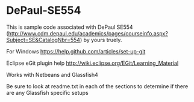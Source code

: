 DePaul-SE554
============

This is sample code associated with DePaul SE554 (http://www.cdm.depaul.edu/academics/pages/courseinfo.aspx?Subject=SE&CatalogNbr=554) by yours truely.

For Windows https://help.github.com/articles/set-up-git

Eclipse eGit plugin help http://wiki.eclipse.org/EGit/Learning_Material

Works with Netbeans and Glassfish4

Be sure to look at readme.txt in each of the sections to determine if there are any Glassfish specific setups
